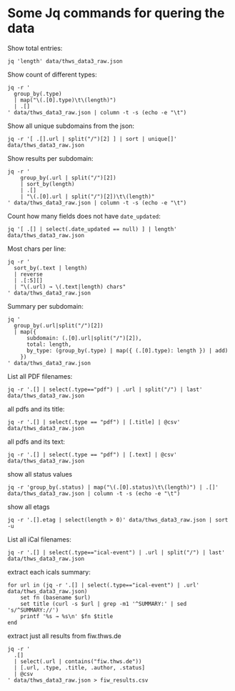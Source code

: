 # Some Jq commands for quering the data

Show total entries:
```shell
jq 'length' data/thws_data3_raw.json
```

Show count of different types:
```shell
jq -r '
  group_by(.type)
  | map("\(.[0].type)\t\(length)")
  | .[]
' data/thws_data3_raw.json | column -t -s (echo -e "\t")
```

Show all unique subdomains from the json:

```shell
jq -r '[ .[].url | split("/")[2] ] | sort | unique[]' data/thws_data3_raw.json
```

Show results per subdomain:

```shell
jq -r '
    group_by(.url | split("/")[2])
    | sort_by(length)
    | .[] 
    | "\(.[0].url | split("/")[2])\t\(length)"
' data/thws_data3_raw.json | column -t -s (echo -e "\t")

```

Count how many fields does not have `date_updated`:
```shell
jq '[ .[] | select(.date_updated == null) ] | length' data/thws_data3_raw.json
```

Most chars per line: 
```shell
jq -r '
  sort_by(.text | length)
  | reverse
  | .[:5][]
  | "\(.url) → \(.text|length) chars"
' data/thws_data3_raw.json
```

Summary per subdomain:
```shell
jq '
  group_by(.url|split("/")[2])
  | map({
      subdomain: (.[0].url|split("/")[2]),
      total: length,
      by_type: (group_by(.type) | map({ (.[0].type): length }) | add)
    })
' data/thws_data3_raw.json
```

List all PDF filenames:
```shell
jq -r '.[] | select(.type=="pdf") | .url | split("/") | last' data/thws_data3_raw.json
```

all pdfs and its title:
```shell
jq -r '.[] | select(.type == "pdf") | [.title] | @csv' data/thws_data3_raw.json
```

all pdfs and its text:
```shell
jq -r '.[] | select(.type == "pdf") | [.text] | @csv' data/thws_data3_raw.json
```

show all status values
```shell
jq -r 'group_by(.status) | map("\(.[0].status)\t\(length)") | .[]' data/thws_data3_raw.json | column -t -s (echo -e "\t")
```

show all etags
```shell
jq -r '.[].etag | select(length > 0)' data/thws_data3_raw.json | sort -u
```

List all iCal filenames:
```shell
jq -r '.[] | select(.type=="ical-event") | .url | split("/") | last' data/thws_data3_raw.json
```

extract each icals summary:
```shell
for url in (jq -r '.[] | select(.type=="ical-event") | .url' data/thws_data3_raw.json)
    set fn (basename $url)
    set title (curl -s $url | grep -m1 '^SUMMARY:' | sed 's/^SUMMARY://')
    printf '%s → %s\n' $fn $title
end
```

extract just all results from fiw.thws.de
```shell
jq -r '
  .[] 
  | select(.url | contains("fiw.thws.de")) 
  | [.url, .type, .title, .author, .status] 
  | @csv
' data/thws_data3_raw.json > fiw_results.csv
```